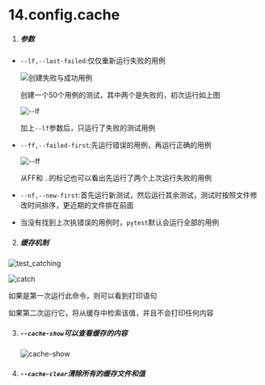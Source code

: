 # 14.config.cache

1. ##### 参数

  - `--lf,--last-failed`:仅仅重新运行失败的用例

  	![创建失败与成功用例](https://lemonliu.oss-cn-beijing.aliyuncs.com/20200618155243.png)

  	创建一个50个用例的测试，其中两个是失败的，初次运行如上图

  	![--lf](https://lemonliu.oss-cn-beijing.aliyuncs.com/20200618155513.png)

  	加上`--lf`参数后，只运行了失败的测试用例

  - `--ff,--failed-first`:先运行错误的用例，再运行正确的用例

  	![--ff](https://lemonliu.oss-cn-beijing.aliyuncs.com/20200618155725.png)

  	从FF和 ..的标记也可以看出先运行了两个上次运行失败的用例

  - `--nf,--new-first`:首先运行新测试，然后运行其余测试，测试时按照文件修改时间排序，更近期的文件排在前面

  - 当没有找到上次执错误的用例时，`pytest`默认会运行全部的用例

2. ##### 缓存机制

  ![test_catching](https://lemonliu.oss-cn-beijing.aliyuncs.com/20200618165358.png)

  ![catch](https://lemonliu.oss-cn-beijing.aliyuncs.com/20200618165240.png)

  如果是第一次运行此命令，则可以看到打印语句

  如果第二次运行它，将从缓存中检索该值，并且不会打印任何内容

3. ##### `--cache-show`可以查看缓存的内容

	![cache-show](https://lemonliu.oss-cn-beijing.aliyuncs.com/20200618165755.png)

4. ##### `--cache-clear`清除所有的缓存文件和值

	​

